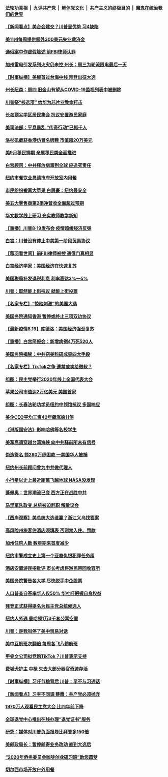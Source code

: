 ####  [法轮功真相](../../../../basic/blob/master/README.md?t=08201103) &nbsp;|&nbsp; [九评共产党](../../../../9ping.md/blob/master/README.md?t=08201103) &nbsp;|&nbsp; [解体党文化](../../../../jtdwh.md/blob/master/README.md?t=08201103)  &nbsp;|&nbsp; [共产主义的终极目的](../../../../gczydzjmd.md/blob/master/README.md?t=08201103) &nbsp;|&nbsp; [魔鬼在统治我们的世界](../../../../mgztzwmdsj.md/blob/master/README.md?t=08201103) 

#### [【新闻看点】美台会建交？川普显优势 习4缺陷](../pages/nsc412/n12343568.md?t=08201103) 

#### [美11州每周提供额外300美元失业救济金](../pages/nsc412/n12344005.md?t=08201103) 

#### [通俄案中作虚假陈述 前FBI律师认罪](../pages/nsc412/n12343981.md?t=08201103) 

#### [加州雷电引发系列火灾仍未控 州长：周三为轮流限电最后一天](../pages/nsc412/n12344081.md?t=08201103) 

#### [【时事纵横】美舰首过台海中线 拜登出征大选](../pages/nsc412/n12343579.md?t=08201103) 

#### [州长纽森：周四   旧金山有望从COVID-19监视列表中被删除](../pages/nsc412/n12344050.md?t=08201103) 

#### [川普祭“核选项” 给华为芯片业致命打击](../pages/nsc412/n12343377.md?t=08201103) 

#### [长岛顶尖学区居民集会  抗议安置游民家庭](../pages/nsc412/n12343925.md?t=08201103) 

#### [美司法部：平息暴乱 “传奇行动”已抓千人](../pages/nsc412/n12343932.md?t=08201103) 

#### [洛杉矶截获香港仿冒名牌鞋 市值超20万美元](../pages/nsc412/n12343957.md?t=08201103) 

#### [美9月移民排期 亲属移民类全面推进](../pages/nsc412/n12343912.md?t=08201103) 

#### [白宫顾问：中共释放病毒到全球 应追究责任](../pages/nsc412/n12343803.md?t=08201103) 

#### [纽约市餐饮业恳请市府开放室内用餐](../pages/nsc412/n12343759.md?t=08201103) 

#### [市民纷纷搬离大苹果 白思豪：纽约最安全](../pages/nsc412/n12343854.md?t=08201103) 

#### [美五大零售商第2季净营收全面超过预期](../pages/nsc412/n12343558.md?t=08201103) 

#### [华文教学线上研习 充实教师教学新知](../pages/nsc412/n12343611.md?t=08201103) 

#### [【重播】川普8·19发布会 疫情趋缓经济反弹](../pages/nsc412/n12343649.md?t=08201103) 

#### [白宫：川普没有停止中美第一阶段贸易协议](../pages/nsc412/n12343552.md?t=08201103) 

#### [【薇羽看世间】前FBI律师被控 通俄门真相显](../pages/nsc412/n12343630.md?t=08201103) 

#### [白宫经济学家：美国经济在快速复苏](../pages/nsc412/n12343550.md?t=08201103) 

#### [美国税局补发退税利息 利率高达3%—5%](../pages/nsc412/n12343289.md?t=08201103) 

#### [川普：既然能上街抗议 就能上街投票](../pages/nsc412/n12343524.md?t=08201103) 

#### [【名家专栏】“惊险刺激”的美国大选](../pages/nsc412/n12342718.md?t=08201103) 

#### [美国务院通知香港 暂停或终止三项双边协议](../pages/nsc412/n12343493.md?t=08201103) 

#### [【最新疫情8.19】库德洛：美国经济强劲复苏](../pages/nsc412/n12341064.md?t=08201103) 

#### [【重播】白宫简报会：新增病例4万死520人](../pages/nsc412/n12343274.md?t=08201103) 

#### [美国务院揭秘：中共窃美科研成果四大手段](../pages/nsc412/n12343292.md?t=08201103) 

#### [【名家专栏】TikTok之争 遭禁或卖给微软？](../pages/nsc412/n12325688.md?t=08201103) 

#### [组图：民主党举行2020年线上全国代表大会](../pages/nsc412/n12342643.md?t=08201103) 

#### [苹果公司市值达2万亿美元 美国首家](../pages/nsc412/n12343220.md?t=08201103) 

#### [组图：长春法轮功学员纽约中领馆抗议 多国响应](../pages/nsc412/n12342571.md?t=08201103) 

#### [美企CEO平均工资40年飙涨逾11倍](../pages/nsc412/n12343036.md?t=08201103) 

#### [《港版国安法》影响哈佛等名校学生](../pages/nsc412/n12342999.md?t=08201103) 

#### [美军高调穿越台湾海峡 向中共释前所未有信号](../pages/nsc412/n12343056.md?t=08201103) 

#### [伪造签名 领280万纾困款 一美国华人被捕](../pages/nsc412/n12340919.md?t=08201103) 

#### [纽约州长前顾问曾为中共做代理人](../pages/nsc412/n12341646.md?t=08201103) 

#### [小行星以史上最近距离飞越地球 NASA没发现](../pages/nsc412/n12342359.md?t=08201103) 

#### [蓬佩奥：世界潮流已变 西方正在战胜中共](../pages/nsc412/n12342345.md?t=08201103) 

#### [马里军队政变 总统被迫辞职 解散议会](../pages/nsc412/n12342267.md?t=08201103) 

#### [【西岸观察】美总统大选谁赢？浙江义乌找答案](../pages/nsc412/n12341497.md?t=08201103) 

#### [高风险州旅客住酒店须填表  否则禁入住、罚款](../pages/nsc412/n12341770.md?t=08201103) 

#### [加州住院人数 数星期来首度减少](../pages/nsc412/n12341913.md?t=08201103) 

#### [纽约市警成立史上第一个亚裔仇恨犯罪任务组](../pages/nsc412/n12341711.md?t=08201103) 

#### [酒店安置游民招批评 市长考虑将游民带回收容所](../pages/nsc412/n12341667.md?t=08201103) 

#### [美国务院警告各大学 尽快脱手中企股票](../pages/nsc412/n12341791.md?t=08201103) 

#### [人口普查自答率华人仅50% 华社吁把握自身权益](../pages/nsc412/n12341661.md?t=08201103) 

#### [拜登正式获得提名为民主党总统候选人](../pages/nsc412/n12341732.md?t=08201103) 

#### [纽约人外逃  曼哈顿1万3千套公寓空置](../pages/nsc412/n12341653.md?t=08201103) 

#### [川普：是我叫停了美中贸易对话](../pages/nsc412/n12341182.md?t=08201103) 

#### [美中互航班次翻倍 每周各飞八趟航班](../pages/nsc412/n12341619.md?t=08201103) 

#### [甲骨文公司拟竞购TikTok？川普表示支持](../pages/nsc412/n12341525.md?t=08201103) 

#### [费城犬护主 中枪 失去大部分器官奇迹存活](../pages/nsc412/n12340151.md?t=08201103) 

#### [【时事纵横】习吁节粮背后 川普：早不与习通话](../pages/nsc412/n12340737.md?t=08201103) 

#### [【新闻看点】习李不同调 蔡霞：共产党必须抛弃](../pages/nsc412/n12340358.md?t=08201103) 

#### [1970万人观看民主党大会 比四年前下降](../pages/nsc412/n12341140.md?t=08201103) 

#### [全球退党中心推出在线办理“退党证书”服务](../pages/nsc412/n12341202.md?t=08201103) 

#### [研究：媒体对川普负面报导比拜登多150倍](../pages/nsc412/n12340973.md?t=08201103) 

#### [美邮政局长：暂停邮寄业务改动 直到大选后](../pages/nsc412/n12340783.md?t=08201103) 

#### [“2020年侨务委员会咖啡创业研习班”助您圆梦](../pages/nsc412/n12340841.md?t=08201103) 

#### [切尔西市场开放户外用餐](../pages/nsc412/n12340955.md?t=08201103) 

